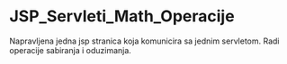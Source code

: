 # JSP_Servleti_Math_Operacije

Napravljena jedna jsp stranica koja komunicira sa jednim servletom.
Radi operacije sabiranja i oduzimanja.
